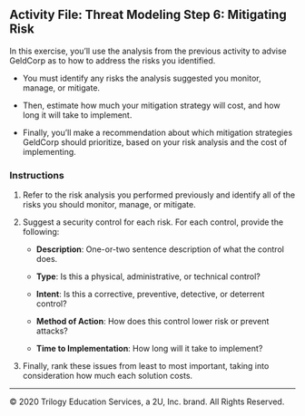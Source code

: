 ## Activity File: Threat Modeling Step 6: Mitigating Risk

In this exercise, you’ll use the analysis from the previous activity to advise GeldCorp as to how to address the risks you identified. 

- You must identify any risks the analysis suggested you monitor, manage, or mitigate. 

- Then, estimate how much your mitigation strategy will cost, and how long it will take to implement.

- Finally, you’ll make a recommendation about which mitigation strategies GeldCorp should prioritize, based on your risk analysis and the cost of implementing.

### Instructions

1. Refer to the risk analysis you performed previously and identify all of the risks you should monitor, manage, or mitigate.

2. Suggest a security control for each risk. For each control, provide the following:  
    - **Description**: One-or-two sentence description of what the control does.

    - **Type**: Is this a physical, administrative, or technical control?

    - **Intent**: Is this a corrective, preventive, detective, or deterrent control?

    - **Method of Action**: How does this control lower risk or prevent attacks?
    
    - **Time to Implementation**: How long will it take to implement?

3. Finally, rank these issues from least to most important, taking into consideration how much each solution costs.


--- 
© 2020 Trilogy Education Services, a 2U, Inc. brand. All Rights Reserved.
